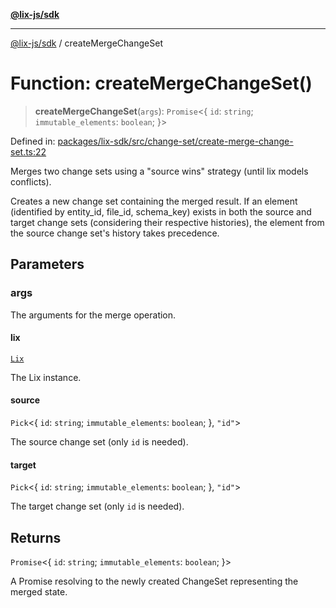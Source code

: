 [**@lix-js/sdk**](../README.md)

***

[@lix-js/sdk](../README.md) / createMergeChangeSet

# Function: createMergeChangeSet()

> **createMergeChangeSet**(`args`): `Promise`\<\{ `id`: `string`; `immutable_elements`: `boolean`; \}\>

Defined in: [packages/lix-sdk/src/change-set/create-merge-change-set.ts:22](https://github.com/opral/monorepo/blob/319d0a05c320245f48086433fd248754def09ccc/packages/lix-sdk/src/change-set/create-merge-change-set.ts#L22)

Merges two change sets using a "source wins" strategy (until lix models conflicts).

Creates a new change set containing the merged result. If an element
(identified by entity_id, file_id, schema_key) exists in both the source
and target change sets (considering their respective histories), the element
from the source change set's history takes precedence.

## Parameters

### args

The arguments for the merge operation.

#### lix

[`Lix`](../type-aliases/Lix.md)

The Lix instance.

#### source

`Pick`\<\{ `id`: `string`; `immutable_elements`: `boolean`; \}, `"id"`\>

The source change set (only `id` is needed).

#### target

`Pick`\<\{ `id`: `string`; `immutable_elements`: `boolean`; \}, `"id"`\>

The target change set (only `id` is needed).

## Returns

`Promise`\<\{ `id`: `string`; `immutable_elements`: `boolean`; \}\>

A Promise resolving to the newly created ChangeSet representing the merged state.
